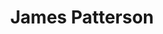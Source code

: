 ---
title: "James Patterson"
presenter_id: james_patterson
position: Clinical Fellow
start_date: 1999
end_date: 2000
email: 
phone: 
photo:
status: former
layout: member 
---